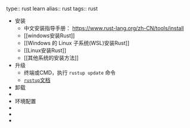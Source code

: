 type:: rust learn
alias:: rust 
tags:: rust

- 安装
	- 中文安装指导手册： https://www.rust-lang.org/zh-CN/tools/install
	- [[windows安装Rust]]
	- [[Windows 的 Linux 子系统(WSL)安装Rust]]
	- [[Linux安装Rust]]
	- [[其他系统的安装方法]]
- 升级
	- 终端或CMD，执行 `rustup update` 命令
	- [`rustup`文档](https://github.com/rust-lang/rustup.rs/blob/master/README.md)
- 卸载
-
- 环境配置
-
-
-